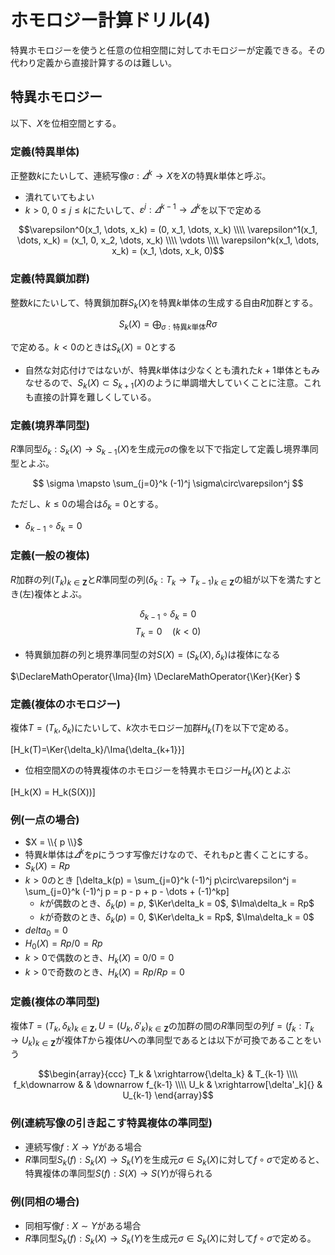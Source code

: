 # ホモロジー計算ドリル(4)

特異ホモロジーを使うと任意の位相空間に対してホモロジーが定義できる。その代わり定義から直接計算するのは難しい。

## 特異ホモロジー

以下、$X$を位相空間とする。

### 定義(特異単体)

正整数$k$にたいして、連続写像$\sigma : \varDelta^k \to X$を$X$の特異$k$単体と呼ぶ。

* 潰れていてもよい
* $k > 0$, $0\le j \le k$にたいして、$\varepsilon^j : \varDelta^{k-1} \to \varDelta^{k}$を以下で定める

$$\varepsilon^0(x_1, \dots, x_k) = (0, x_1, \dots, x_k) \\\\
\varepsilon^1(x_1, \dots, x_k) = (x_1, 0, x_2, \dots, x_k) \\\\
\vdots \\\\
\varepsilon^k(x_1, \dots, x_k) = (x_1, \dots, x_k, 0)$$

### 定義(特異鎖加群)

整数$k$にたいして、特異鎖加群$S_k(X)$を特異$k$単体の生成する自由$R$加群とする。

$$ S_k(X) = \bigoplus_{\sigma : \text{特異}k\text{単体}} R\sigma$$

で定める。$k < 0$のときは$S_k(X) = 0$とする

* 自然な対応付けではないが、特異$k$単体は少なくとも潰れた$k+1$単体ともみなせるので、$S_k(X) \subset S_{k+1}(X)$のように単調増大していくことに注意。これも直接の計算を難しくしている。

### 定義(境界準同型)

$R$準同型$\delta_k : S_k(X) \to S_{k-1}(X)$を生成元$\sigma$の像を以下で指定して定義し境界準同型とよぶ。

$$ \sigma \mapsto \sum_{j=0}^k (-1)^j \sigma\circ\varepsilon^j $$

ただし、$k \le 0$の場合は$\delta_k = 0$とする。

* $\delta_{k-1}\circ\delta_k = 0$

### 定義(一般の複体)

$R$加群の列$(T_k)_{k\in\mathbf{Z}}$と$R$準同型の列$(\delta_k : T_k \to T_{k-1})_{k\in\mathbf{Z}}$の組が以下を満たすとき(左)複体とよぶ。

$$\delta_{k-1}\circ\delta_k = 0$$
$$T_k = 0\quad (k < 0)$$

* 特異鎖加群の列と境界準同型の対$S(X) = (S_k(X), \delta_k)$は複体になる

$\DeclareMathOperator{\Ima}{Im}
\DeclareMathOperator{\Ker}{Ker}
$

### 定義(複体のホモロジー)

複体$T = (T_k, \delta_k)$にたいして、$k$次ホモロジー加群$H_k(T)$を以下で定める。

[H_k(T)=\Ker{\delta_k}/\Ima{\delta_{k+1}}]

* 位相空間$X$のの特異複体のホモロジーを特異ホモロジー$H_k(X)$とよぶ

[H_k(X) = H_k(S(X))]

### 例(一点の場合)

* $X = \\{ p \\}$
* 特異$k$単体は$\varDelta^k$を$p$にうつす写像だけなので、それも$p$と書くことにする。
* $S_k(X) = Rp$
* $k > 0$のとき
[\delta_k(p) = \sum_{j=0}^k (-1)^j p\circ\varepsilon^j = \sum_{j=0}^k (-1)^j p = p - p + p - \dots + (-1)^kp]
    * $k$が偶数のとき、$\delta_k(p) = p$, $\Ker\delta_k = 0$, $\Ima\delta_k = Rp$
    * $k$が奇数のとき、$\delta_k(p) = 0$, $\Ker\delta_k = Rp$, $\Ima\delta_k = 0$
* $delta_0 = 0$
* $H_0(X) = Rp / 0 = Rp$
* $k > 0$で偶数のとき、$H_k(X) = 0 / 0 = 0$
* $k > 0$で奇数のとき、$H_k(X) = Rp / Rp = 0$

### 定義(複体の準同型)

複体$T = (T_k, \delta_k)_{k\in\mathbf{Z}}, U = (U_k, \delta'_k)_{k\in\mathbf{Z}}$の加群の間の$R$準同型の列$f = (f_k : T_k \to U_k)_{k\in\mathbf{Z}}$が複体$T$から複体$U$への準同型であるとは以下が可換であることをいう

$$\begin{array}{ccc}
T_k & \xrightarrow{\delta_k} & T_{k-1} \\\\
f_k\downarrow  & & \downarrow f_{k-1} \\\\
U_k & \xrightarrow[\delta'_k]{} & U_{k-1}
\end{array}$$

### 例(連続写像の引き起こす特異複体の準同型)

* 連続写像$f : X \to Y$がある場合
* $R$準同型$S_k(f) : S_k(X) \to S_k(Y)$を生成元$\sigma \in S_k(X)$に対して$f\circ\sigma$で定めると、特異複体の準同型$S(f) : S(X) \to S(Y)$が得られる

### 例(同相の場合)

* 同相写像$f : X \sim Y$がある場合
* $R$準同型$S_k(f) : S_k(X) \to S_k(Y)$を生成元$\sigma \in S_k(X)$に対して$f\circ\sigma$で定める。
